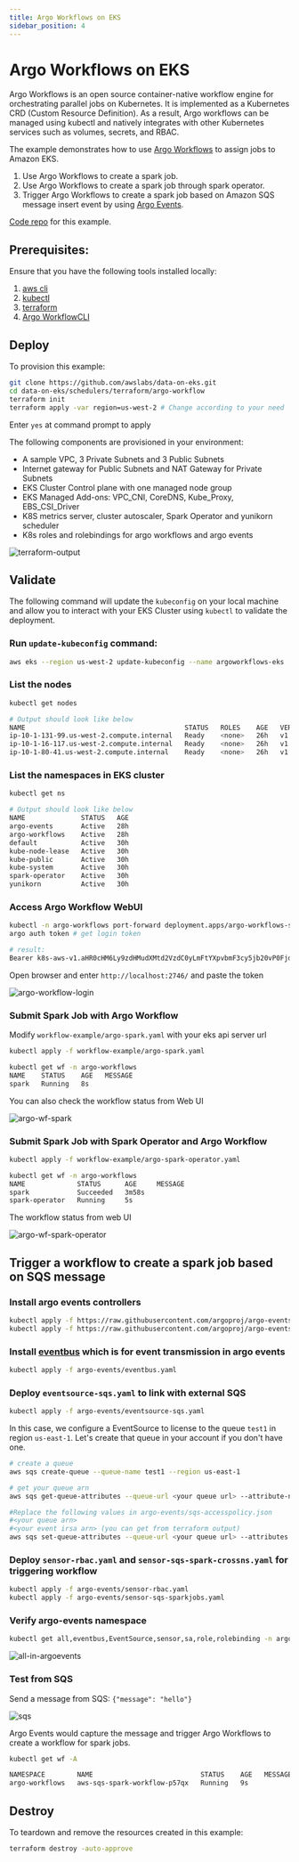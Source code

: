 ```yaml
---
title: Argo Workflows on EKS
sidebar_position: 4
---
```

# Argo Workflows on EKS
Argo Workflows is an open source container-native workflow engine for orchestrating parallel jobs on Kubernetes. It is implemented as a Kubernetes CRD (Custom Resource Definition). As a result, Argo workflows can be managed using kubectl and natively integrates with other Kubernetes services such as volumes, secrets, and RBAC.

The example demonstrates how to use [Argo Workflows](https://argoproj.github.io/argo-workflows/) to assign jobs to Amazon EKS.

1. Use Argo Workflows to create a spark job.
2. Use Argo Workflows to create a spark job through spark operator.
3. Trigger Argo Workflows to create a spark job based on Amazon SQS message insert event by using [Argo Events](https://argoproj.github.io/argo-events/).

[Code repo](https://github.com/awslabs/data-on-eks/tree/main/schedulers/argo-workflow) for this example.

## Prerequisites:

Ensure that you have the following tools installed locally:

1. [aws cli](https://docs.aws.amazon.com/cli/latest/userguide/install-cliv2.html)
2. [kubectl](https://Kubernetes.io/docs/tasks/tools/)
3. [terraform](https://learn.hashicorp.com/tutorials/terraform/install-cli)
4. [Argo WorkflowCLI](https://github.com/argoproj/argo-workflows/releases/latest)

## Deploy

To provision this example:

```bash
git clone https://github.com/awslabs/data-on-eks.git
cd data-on-eks/schedulers/terraform/argo-workflow
terraform init
terraform apply -var region=us-west-2 # Change according to your need
```

Enter `yes` at command prompt to apply

The following components are provisioned in your environment:
- A sample VPC, 3 Private Subnets and 3 Public Subnets
- Internet gateway for Public Subnets and NAT Gateway for Private Subnets
- EKS Cluster Control plane with one managed node group
- EKS Managed Add-ons: VPC_CNI, CoreDNS, Kube_Proxy, EBS_CSI_Driver
- K8S metrics server, cluster autoscaler, Spark Operator and yunikorn scheduler
- K8s roles and rolebindings for argo workflows and argo events

![terraform-output](img/terraform-output-argo.png)

## Validate

The following command will update the `kubeconfig` on your local machine and allow you to interact with your EKS Cluster using `kubectl` to validate the deployment.

### Run `update-kubeconfig` command:

```bash
aws eks --region us-west-2 update-kubeconfig --name argoworkflows-eks
```

### List the nodes

```bash
kubectl get nodes

# Output should look like below
NAME                                        STATUS   ROLES    AGE   VERSION
ip-10-1-131-99.us-west-2.compute.internal   Ready    <none>   26h   v1.23.9-eks-ba74326
ip-10-1-16-117.us-west-2.compute.internal   Ready    <none>   26h   v1.23.9-eks-ba74326
ip-10-1-80-41.us-west-2.compute.internal    Ready    <none>   26h   v1.23.9-eks-ba74326
```

### List the namespaces in EKS cluster

```bash
kubectl get ns

# Output should look like below
NAME              STATUS   AGE
argo-events       Active   28h
argo-workflows    Active   28h
default           Active   30h
kube-node-lease   Active   30h
kube-public       Active   30h
kube-system       Active   30h
spark-operator    Active   30h
yunikorn          Active   30h
```

### Access Argo Workflow WebUI

```bash
kubectl -n argo-workflows port-forward deployment.apps/argo-workflows-server 2746:2746
argo auth token # get login token

# result:
Bearer k8s-aws-v1.aHR0cHM6Ly9zdHMudXMtd2VzdC0yLmFtYXpvbmF3cy5jb20vP0FjdGlvbj1HZXRDYWxsZXJJZGVudGl0eSZWZXJzaW9uPTIwMTEtMDYtMTUmWC1BbXotQWxnb3JpdGhtPUFXUzQtSE1BQy1TSEEyNTYmWC1BbXotQ3JlZGVudGlhbD1BS0lBVkNWNFhDV1dLUjZGVTRGMiUyRjIwMjIxMDEzJTJGdXMtd2VzdC0yJTJGc3RzJTJGYXdzNF9yZXF1ZXN0JlgtQW16LURhdGU9MjAyMjEwMTNUMDIyODAyWiZYLUFtei1FeHBpcmVzPTYwJlgtQW16LVNpZ25lZEhlYWRlcnM9aG9zdCUzQngtazhzLWF3cy1pZCZYLUFtei1TaWduYXR1cmU9NmZiNmMxYmQ0MDQyMWIwNTI3NjY4MzZhMGJiNmUzNjg1MTk1YmM0NDQzMjIyMTg5ZDNmZmE1YzJjZmRiMjc4OA
```

Open browser and enter `http://localhost:2746/` and paste the token

![argo-workflow-login](img/argo-workflow-login.png)

### Submit Spark Job with Argo Workflow

Modify `workflow-example/argo-spark.yaml` with your eks api server url

```bash
kubectl apply -f workflow-example/argo-spark.yaml

kubectl get wf -n argo-workflows
NAME    STATUS    AGE   MESSAGE
spark   Running   8s  
```

You can also check the workflow status from Web UI

![argo-wf-spark](img/argo-wf-spark.png)

### Submit Spark Job with Spark Operator and Argo Workflow

```bash
kubectl apply -f workflow-example/argo-spark-operator.yaml

kubectl get wf -n argo-workflows
NAME             STATUS      AGE     MESSAGE
spark            Succeeded   3m58s  
spark-operator   Running     5s  
```

The workflow status from web UI

![argo-wf-spark-operator](img/argo-wf-spark-operator.png)

## Trigger a workflow to create a spark job based on SQS message

### Install argo events controllers

```bash
kubectl apply -f https://raw.githubusercontent.com/argoproj/argo-events/stable/manifests/install.yaml
kubectl apply -f https://raw.githubusercontent.com/argoproj/argo-events/stable/manifests/install-validating-webhook.yaml
```

### Install [eventbus](https://argoproj.github.io/argo-events/eventbus/eventbus/) which is for event transmission in argo events

```bash
kubectl apply -f argo-events/eventbus.yaml
```

### Deploy `eventsource-sqs.yaml` to link with external SQS

```bash
kubectl apply -f argo-events/eventsource-sqs.yaml
```

In this case, we configure a EventSource to license to the queue `test1` in region `us-east-1`.
Let's create that queue in your account if you don't have one.

```bash
# create a queue
aws sqs create-queue --queue-name test1 --region us-east-1

# get your queue arn
aws sqs get-queue-attributes --queue-url <your queue url> --attribute-names QueueArn

#Replace the following values in argo-events/sqs-accesspolicy.json
#<your queue arn>  
#<your event irsa arn> (you can get from terraform output)
aws sqs set-queue-attributes --queue-url <your queue url> --attributes file://argo-events/sqs-accesspolicy.json --region us-east-1
```

### Deploy `sensor-rbac.yaml` and `sensor-sqs-spark-crossns.yaml` for triggering workflow

```bash
kubectl apply -f argo-events/sensor-rbac.yaml
kubectl apply -f argo-events/sensor-sqs-sparkjobs.yaml
```

### Verify argo-events namespace

```bash
kubectl get all,eventbus,EventSource,sensor,sa,role,rolebinding -n argo-events  
```

![all-in-argoevents](img/things-argo-events.png)

### Test from SQS

Send a message from SQS: `{"message": "hello"}`

![sqs](img/sqs.png)

Argo Events would capture the message and trigger Argo Workflows to create a workflow for spark jobs.

```bash
kubectl get wf -A

NAMESPACE        NAME                           STATUS    AGE   MESSAGE
argo-workflows   aws-sqs-spark-workflow-p57qx   Running   9s  
```

## Destroy

To teardown and remove the resources created in this example:

```bash
terraform destroy -auto-approve
```

